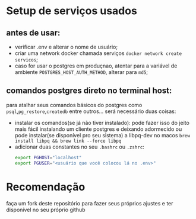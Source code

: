 # Setup de serviços usados

## antes de usar:

- verificar .env e alterar o nome de usuário;
- criar uma network docker chamada serviços `docker network create servicos`;
- caso for usar o postgres em produçnao, atentar para a variável de ambiente `POSTGRES_HOST_AUTH_METHOD`, alterar para `md5`;

## comandos postgres direto no terminal host:

para atalhar seus comandos básicos do postgres como `psql`,`pg_restore`,`createdb` entre outros...
será necessário duas coisas:

- instalar os comandos(se já não tiver instalado):
  pode fazer isso do jeito mais fácil instalando um cliente postgres e deixando adormecido
  ou pode instalar(se disponível pro seu sistema) a libpq-dev
  no macos `brew install libpq && brew link --force libpq`
- adicionar duas constantes no seu `.bashrc` ou `.zshrc`:
  ```bash
  export PGHOST="localhost"
  export PGUSER="<usuário que você colocou lá no .env>"
  ```

# Recomendação

faça um fork deste repositório para fazer seus próprios ajustes e ter disponível no seu próprio github
